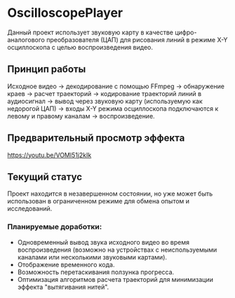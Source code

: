 # OscilloscopePlayer

Данный проект использует звуковую карту в качестве цифро-аналогового преобразователя (ЦАП) для рисования линий в режиме X-Y осциллоскопа с целью воспроизведения видео.

## Принцип работы

Исходное видео → декодирование с помощью FFmpeg → обнаружение краев → расчет траекторий → кодирование траекторий линий в аудиосигнал → вывод через звуковую карту (используемую как недорогой ЦАП) → входы X-Y режима осциллоскопа подключаются к левому и правому каналам → воспроизведение.

## Предварительный просмотр эффекта

https://youtu.be/VOMl51j2kIk

## Текущий статус

Проект находится в незавершенном состоянии, но уже может быть использован в ограниченном режиме для обмена опытом и исследований.

### Планируемые доработки:

- Одновременный вывод звука исходного видео во время воспроизведения (возможно на устройствах с неиспользуемыми каналами или несколькими звуковыми картами).
- Отображение временного кода.
- Возможность перетаскивания ползунка прогресса.
- Оптимизация алгоритмов расчета траекторий для минимизации эффекта "вытягивания нитей".
